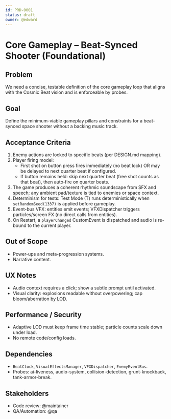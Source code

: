 ```yaml
---
id: PRD-0001
status: draft
owner: @edward
---
```


# Core Gameplay – Beat-Synced Shooter (Foundational)

## Problem

We need a concise, testable definition of the core gameplay loop that aligns with the Cosmic Beat vision and is enforceable by probes.

## Goal

Define the minimum-viable gameplay pillars and constraints for a beat-synced space shooter without a backing music track.

## Acceptance Criteria

1. Enemy actions are locked to specific beats (per DESIGN.md mapping).
2. Player firing model:
   - First shot on button press fires immediately (no beat lock) OR may be delayed to next quarter beat if configured.
   - If button remains held: skip next quarter beat (free shot counts as that beat), then auto‑fire on quarter beats.
3. The game produces a coherent rhythmic soundscape from SFX and speech; any ambient pad/texture is tied to enemies or space context.
4. Determinism for tests: Test Mode (T) runs deterministically when `setRandomSeed(1337)` is applied before gameplay.
5. Event-bus VFX: entities emit events; VFXDispatcher triggers particles/screen FX (no direct calls from entities).
6. On Restart, a `playerChanged` CustomEvent is dispatched and audio is re-bound to the current player.

## Out of Scope

- Power-ups and meta-progression systems.
- Narrative content.

## UX Notes

- Audio context requires a click; show a subtle prompt until activated.
- Visual clarity: explosions readable without overpowering; cap bloom/aberration by LOD.

## Performance / Security

- Adaptive LOD must keep frame time stable; particle counts scale down under load.
- No remote code/config loads.

## Dependencies

- `BeatClock`, `VisualEffectsManager`, `VFXDispatcher`, `EnemyEventBus`.
- Probes: ai-liveness, audio-system, collision-detection, grunt-knockback, tank-armor-break.

## Stakeholders

- Code review: @maintainer
- QA/Automation: @qa
